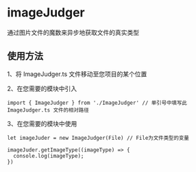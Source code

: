 # imageJudger
通过图片文件的魔数来异步地获取文件的真实类型

## 使用方法

1、将 ImageJudger.ts 文件移动至您项目的某个位置

2、在您需要的模块中引入
```
import { ImageJudger } from './ImageJudger' // 单引号中填写此 ImageJudger.ts 文件的相对路径
```

3、在您需要的模块中使用
```
let imageJuder = new ImageJudger(File) // File为文件类型的变量

imageJuder.getImageType((imageType) => {
  console.log(imageType);
})
```

